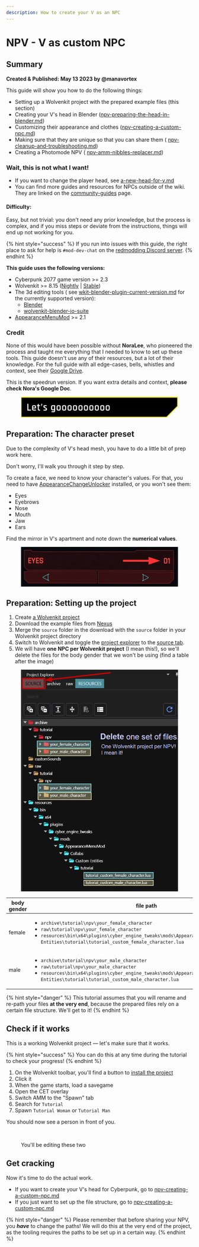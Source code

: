 ```yaml
---
description: How to create your V as an NPC
---
```


# NPV - V as custom NPC

## Summary

**Created & Published: May 13 2023 by @manavortex**

This guide will show you how to do the following things:&#x20;

* Setting up a Wolvenkit project with the prepared example files (this section)
* Creating your V's head in Blender ([npv-preparing-the-head-in-blender.md](npv-preparing-the-head-in-blender.md "mention"))
* Customizing their appearance and clothes ([npv-creating-a-custom-npc.md](npv-creating-a-custom-npc.md "mention"))
* Making sure that they are unique so that you can share them ( [npv-cleanup-and-troubleshooting.md](npv-cleanup-and-troubleshooting.md "mention"))
* Creating a Photomode NPV ( [npv-amm-nibbles-replacer.md](npv-amm-nibbles-replacer.md "mention"))

### Wait, this is not what I want!

* If you want to change the player head, see [a-new-head-for-v.md](../a-new-head-for-v.md "mention")
* You can find more guides and resources for NPCs outside of the wiki. They are linked on the [community-guides](../../community-guides/ "mention") page.

#### Difficulty:

Easy, but not trivial: you don't need any prior knowledge, but the process is complex, and if you miss steps or deviate from the instructions, things will end up not working for you.

{% hint style="success" %}
If you run into issues with this guide, the right place to ask for help is `#mod-dev-chat` on the [redmodding Discord server](https://discord.gg/redmodding).&#x20;
{% endhint %}

**This guide uses the following versions:**

* Cyberpunk 2077 game version >= 2.3
* Wolvenkit >= 8.15 ([Nightly](https://github.com/WolvenKit/WolvenKit-nightly-releases/releases) | [Stable](https://github.com/WolvenKit/Wolvenkit/releases))
* The 3d editing tools  ( see [wkit-blender-plugin-current-version.md](../../../for-mod-creators-theory/modding-tools/wolvenkit-blender-io-suite/installing-the-wolvenkit-blender-plugin/wkit-blender-plugin-current-version.md "mention") for the currently supported version):
  * [Blender](https://www.blender.org/download/)
  * [wolvenkit-blender-io-suite](../../../for-mod-creators-theory/modding-tools/wolvenkit-blender-io-suite/ "mention")
* [AppearanceMenuMod](https://www.nexusmods.com/cyberpunk2077/mods/790) >= 2.1

### Credit

None of this would have been possible without **NoraLee**, who pioneered the process and taught me everything that I needed to know to set up these tools. This guide doesn't use any of their resources, but a lot of their knowledge. For the full guide with all edge-cases, bells, whistles and context, see their [Google Drive](https://drive.google.com/drive/folders/1R-knopKMhHDZuokPKaTt0nIDArXcQdrb).&#x20;

This is the speedrun version. If you want extra details and context, **please check Nora's Google Doc**.



<figure><img src="../../../.gitbook/assets/section_header_letsgooooo.png" alt=""><figcaption></figcaption></figure>

## Preparation: The character preset

Due to the complexity of V's head mesh, you have to do a little bit of prep work here.

Don't worry, I'll walk you through it step by step.

To create a face, we need to know your character's values. For that, you need to have [AppearanceChangeUnlocker](https://www.nexusmods.com/cyberpunk2077/mods/3850) installed, or you won't see them:

* Eyes
* Eyebrows
* Nose
* Mouth
* Jaw
* Ears

Find the mirror in V's apartment and note down the **numerical values**.

<figure><img src="../../../.gitbook/assets/npv_head_character_creator_numbers.png" alt=""><figcaption></figcaption></figure>

## Preparation: Setting up the project

1. Create [a Wolvenkit project](https://app.gitbook.com/s/-MP_ozZVx2gRZUPXkd4r/wolvenkit-app/usage/wolvenkit-projects#create-a-new-wolvenkit-mod-project)
2. Download the example files from [Nexus](https://www.nexusmods.com/cyberpunk2077/mods/8328)
3. Merge the `source` folder in the download with the `source` folder in your Wolvenkit project directory
4. Switch to Wolvenkit and toggle the [project explorer](https://app.gitbook.com/s/-MP_ozZVx2gRZUPXkd4r/wolvenkit-app/editor/project-explorer) to the [source tab](https://app.gitbook.com/s/-MP_ozZVx2gRZUPXkd4r/wolvenkit-app/editor/project-explorer#source).
5. We will have **one NPC per Wolvenkit project** (I mean this!), so we'll delete the files for the body gender that we won't be using (find a table after the image)

<figure><img src="../../../.gitbook/assets/image (1) (3).png" alt=""><figcaption></figcaption></figure>



<table><thead><tr><th width="179">body gender</th><th>file path</th></tr></thead><tbody><tr><td>female</td><td><ul><li><code>archive\tutorial\npv\your_female_character</code></li><li><code>raw\tutorial\npv\your_female_character</code></li><li><code>resources\bin\x64\plugins\cyber_engine_tweaks\mods\AppearanceMenuMod\Collabs\Custom Entities\tutorial\tutorial_custom_female_character.lua</code></li></ul></td></tr><tr><td>male</td><td><ul><li><code>archive\tutorial\npv\your_male_character</code></li><li><code>raw\tutorial\npv\your_male_character</code></li><li><code>resources\bin\x64\plugins\cyber_engine_tweaks\mods\AppearanceMenuMod\Collabs\Custom Entities\tutorial\tutorial_custom_male_character.lua</code></li></ul></td></tr></tbody></table>

{% hint style="danger" %}
This tutorial assumes that you will rename and re-path your files **at the very end**, because the prepared files rely on a certain file structure. We'll get to it!
{% endhint %}

## Check if it works

This is a working Wolvenkit project — let's make sure that it works.&#x20;

{% hint style="success" %}
You can do this at any time during the tutorial to check your progress!
{% endhint %}

1. On the Wolvenkit toolbar, you'll find a button to [install the project](https://app.gitbook.com/s/-MP_ozZVx2gRZUPXkd4r/wolvenkit-app/menu/toolbar#install-and-launch)
2. Click it
3. When the game starts, load a savegame
4. Open the CET overlay
5. Switch AMM to the "Spawn" tab
6. Search for `Tutorial`
7. Spawn `Tutorial Woman` or `Tutorial Man`

You should now see a person in front of you.

<figure><img src="https://64.media.tumblr.com/f9d975e408bb678ba2acddec9f76cbd8/c1517bdcdc3d9374-c8/s2048x3072/553431af3044de381134d1484df5b5b919049f42.pnj" alt=""><figcaption><p>You'll be editing these two</p></figcaption></figure>

## Get cracking

Now it's time to do the actual work.&#x20;

* If you want to create your V's head for Cyberpunk, go to [npv-creating-a-custom-npc.md](npv-creating-a-custom-npc.md "mention")
* If you just want to set up the file structure, go to [npv-creating-a-custom-npc.md](npv-creating-a-custom-npc.md "mention")

{% hint style="danger" %}
Please remember that before sharing your NPV, you _**have**_ to change the paths! We will do this at the very end of the project, as the tooling requires the paths to be set up in a certain way.
{% endhint %}
